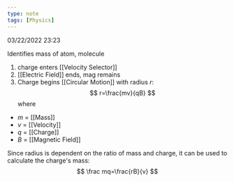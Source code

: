 ```yaml
---
type: note
tags: [Physics]
---
```

03/22/2022 23:23

  

Identifies mass of atom, molecule
1. charge enters [[Velocity Selector]]
2. [[Electric Field]] ends, mag remains
3. Charge begins [[Circular Motion]] with radius $r$:
$$
r=\frac{mv}{qB}
$$
where
- $m$ = [[Mass]]
- $v$ = [[Velocity]]
- $q$ = [[Charge]]
- $B$ = [[Magnetic Field]]

Since radius is dependent on the ratio of mass and charge, it can be used to calculate the charge's mass:
$$
\frac mq=\frac{rB}{v}
$$

